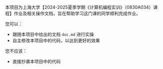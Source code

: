 本项目为上海大学【2024-2025夏季学期《计算机编程实训》（0830A034）课程】作业及相关操作文档，旨在帮助学习这门课的同学顺利完成作业。



您可以：

-   跟随本项目中给出的文档 `doc.md` 进行实操
-   自主修改本项目中的代码，以达到更好的效果

您不应该：

-   直接抄袭本项目中的代码